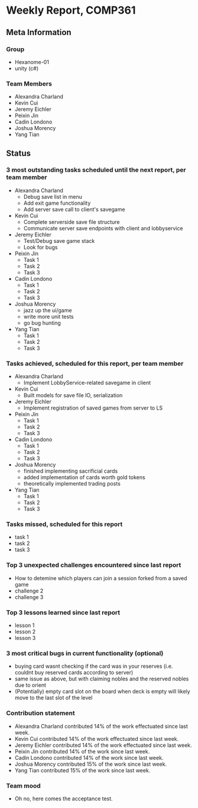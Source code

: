 # Weekly Report, COMP361

## Meta Information

### Group

 * Hexanome-01
 * unity (c#)

### Team Members

 * Alexandra Charland
 * Kevin Cui
 * Jeremy Eichler
 * Peixin Jin
 * Cadin Londono
 * Joshua Morency
 * Yang Tian

## Status

### 3 most outstanding tasks scheduled until the next report, per team member

 * Alexandra Charland
   * Debug save list in menu
   * Add exit game functionality
   * Add server save call to client's savegame 
 * Kevin Cui
   * Complete serverside save file structure
   * Communicate server save endpoints with client and lobbyservice
 * Jeremy Eichler
   * Test/Debug save game stack
   * Look for bugs 
 * Peixin Jin
   * Task 1
   * Task 2
   * Task 3
 * Cadin Londono
   * Task 1
   * Task 2
   * Task 3
 * Joshua Morency
   * jazz up the ui/game
   * write more unit tests
   * go bug hunting
 * Yang Tian
   * Task 1
   * Task 2
   * Task 3

### Tasks achieved, scheduled for this report, per team member

 * Alexandra Charland
   * Implement LobbyService-related savegame in client
 * Kevin Cui
   * Built models for save file IO, serialization
 * Jeremy Eichler
   * Implement registration of saved games from server to LS
 * Peixin Jin
   * Task 1
   * Task 2
   * Task 3
 * Cadin Londono
   * Task 1
   * Task 2
   * Task 3
 * Joshua Morency
   * finished implementing sacrificial cards
   * added implementation of cards worth gold tokens
   * theoretically implemented trading posts
 * Yang Tian
   * Task 1
   * Task 2
   * Task 3

### Tasks missed, scheduled for this report

 * task 1
 * task 2
 * task 3

### Top 3 unexpected challenges encountered since last report

 * How to detemine which players can join a session forked from a saved game
 * challenge 2
 * challenge 3

### Top 3 lessons learned since last report

 * lesson 1
 * lesson 2
 * lesson 3

### 3 most critical bugs in current functionality (optional)

 * buying card wasnt checking if the card was in your reserves (i.e. couldnt buy reserved cards according to server)
 * same issue as above, but with claiming nobles and the reserved nobles due to orient
 * (Potentially) empty card slot on the board when deck is empty will likely move to the last slot of the level

### Contribution statement

 * Alexandra Charland contributed 14% of the work effectuated since last week.
 * Kevin Cui contributed 14% of the work effectuated since last week.
 * Jeremy Eichler contributed 14% of the work effectuated since last week.
 * Peixin Jin contributed 14% of the work since last week.
 * Cadin Londono contributed 14% of the work since last week.
 * Joshua Morency contributed 15% of the work since last week.
 * Yang Tian contributed 15% of the work since last week.

### Team mood

 * Oh no, here comes the acceptance test.
